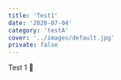 ```yaml
---
title: 'Test1'
date: '2020-07-04'
category: 'testA'
cover: '../images/default.jpg'
private: false
---
```


Test 1 🍪
